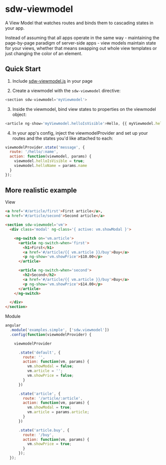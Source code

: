 # sdw-viewmodel

A View Model that watches routes and binds them to cascading states in your app.

Instead of assuming that all apps operate in the same way - maintaining the page-by-page paradigm of server-side apps -
view models maintain state for your views, whether that means swapping out whole view templates or just changing
the color of an element.

## Quick Start

1. Include [sdw-viewmodel.js](https://github.com/hunterloftis/ng-viewmodel/blob/master/dist/assets/sdw-viewmodel.js) in your page

2. Create a viewmodel with the `sdw-viewmodel` directive:

```js
<section sdw-viewmodel='myViewmodel'>
```

3. Inside the viewmodel, bind view states to properties on the viewmodel object:

```js
<article ng-show='myViewmodel.helloIsVisible'>Hello, {{ myViewmodel.helloName }}!</article>
```

4. In your app's config, inject the viewmodelProvider and set up your routes and the states you'd like attached to each:

```js
viewmodelProvider.state('message', {
  route: '/hello/:name',
  action: function(viewmodel, params) {
    viewmodel.helloIsVisible = true;
    viewmodel.helloName = params.name
  }
});
```

## More realistic example

View

```html
<a href='#/article/first'>First article</a>,
<a href='#/article/second'>Second article</a>

<section sdw-viewmodel='vm'>
  <div class='modal' ng-class='{ active: vm.showModal }'>

    <ng-switch on='vm.article'>
      <article ng-switch-when='first'>
        <h1>First</h1>
        <a href='#/article/{{ vm.article }}/buy'>Buy</a>
        <p ng-show='vm.showPrice'>$10.00</p>
      </article>

      <article ng-switch-when='second'>
        <h2>Second</h2>
        <a href='#/article/{{ vm.article }}/buy'>Buy</a>
        <p ng-show='vm.showPrice'>$14.00</p>
      </article>
    </ng-switch>

  </div>
</section>
```

Module

```js
angular
  .module('examples.simple', ['sdw.viewmodel'])
  .config(function(viewmodelProvider) {

    viewmodelProvider

      .state('default', {
        route: '',
        action: function(vm, params) {
          vm.showModal = false;
          vm.article = '';
          vm.showPrice = false;
        }
      })

      .state('article', {
        route: '/article/:article',
        action: function(vm, params) {
          vm.showModal = true;
          vm.article = params.article;
        }
      })

      .state('article.buy', {
        route: '/buy',
        action: function(vm, params) {
          vm.showPrice = true;
        }
      });
  });
```

